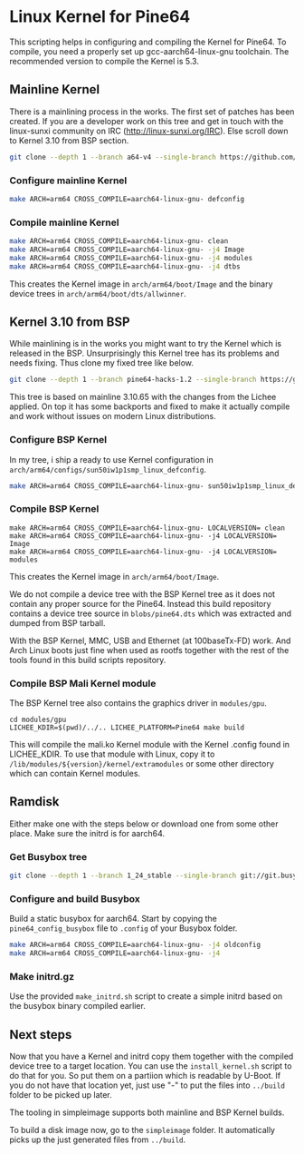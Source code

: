 # Linux Kernel for Pine64

This scripting helps in configuring and compiling the Kernel for Pine64. To
compile, you need a properly set up gcc-aarch64-linux-gnu toolchain. The
recommended version to compile the Kernel is 5.3.

## Mainline Kernel

There is a mainlining process in the works. The first set of patches has been
created.  If you are a developer work on this tree and get in touch with the
linux-sunxi community on IRC (http://linux-sunxi.org/IRC). Else scroll down to
 Kernel 3.10 from BSP section.

```bash
git clone --depth 1 --branch a64-v4 --single-branch https://github.com/apritzel/linux.git linux-a64
```

### Configure mainline Kernel

```bash
make ARCH=arm64 CROSS_COMPILE=aarch64-linux-gnu- defconfig
```

### Compile mainline Kernel

```bash
make ARCH=arm64 CROSS_COMPILE=aarch64-linux-gnu- clean
make ARCH=arm64 CROSS_COMPILE=aarch64-linux-gnu- -j4 Image
make ARCH=arm64 CROSS_COMPILE=aarch64-linux-gnu- -j4 modules
make ARCH=arm64 CROSS_COMPILE=aarch64-linux-gnu- -j4 dtbs
```

This creates the Kernel image in `arch/arm64/boot/Image` and the binary
device trees in `arch/arm64/boot/dts/allwinner`.

## Kernel 3.10 from BSP

While mainlining is in the works you might want to try the Kernel which is
released in the BSP. Unsurprisingly this Kernel tree has its problems and needs
fixing. Thus clone my fixed tree like below.

```bash
git clone --depth 1 --branch pine64-hacks-1.2 --single-branch https://github.com/longsleep/linux-pine64.git linux-pine64
```

This tree is based on mainline 3.10.65 with the changes from the Lichee
applied. On top it has some backports and fixed to make it actually compile and
work without issues on modern Linux distributions.

### Configure BSP Kernel

In my tree, i ship a ready to use Kernel configuration in `arch/arm64/configs/sun50iw1p1smp_linux_defconfig`.

```bash
make ARCH=arm64 CROSS_COMPILE=aarch64-linux-gnu- sun50iw1p1smp_linux_defconfig
```

### Compile BSP Kernel

```
make ARCH=arm64 CROSS_COMPILE=aarch64-linux-gnu- LOCALVERSION= clean
make ARCH=arm64 CROSS_COMPILE=aarch64-linux-gnu- -j4 LOCALVERSION= Image
make ARCH=arm64 CROSS_COMPILE=aarch64-linux-gnu- -j4 LOCALVERSION= modules
```

This creates the Kernel image in `arch/arm64/boot/Image`.

We do not compile a device tree with the BSP Kernel tree as it does not
contain any proper source for the Pine64. Instead this build repository
contains a device tree source in `blobs/pine64.dts` which was extracted and
dumped from BSP tarball.

With the BSP Kernel, MMC, USB and Ethernet (at 100baseTx-FD) work. And Arch
Linux boots just fine when used as rootfs together with the rest of the tools
found in this build scripts repository.

### Compile BSP Mali Kernel module

The BSP Kernel tree also contains the graphics driver in `modules/gpu`.

```
cd modules/gpu
LICHEE_KDIR=$(pwd)/../.. LICHEE_PLATFORM=Pine64 make build
```

This will compile the mali.ko Kernel module with the Kernel .config found in
LICHEE_KDIR. To use that module with Linux, copy it to `/lib/modules/${version}/kernel/extramodules` or some other directory which can contain Kernel modules.

## Ramdisk

Either make one with the steps below or download one from some other place.
Make sure the initrd is for aarch64.

### Get Busybox tree

```bash
git clone --depth 1 --branch 1_24_stable --single-branch git://git.busybox.net/busybox busybox
```

### Configure and build Busybox

Build a static busybox for aarch64. Start by copying the `pine64_config_busybox`
file to `.config` of your Busybox folder.

```bash
make ARCH=arm64 CROSS_COMPILE=aarch64-linux-gnu- -j4 oldconfig
make ARCH=arm64 CROSS_COMPILE=aarch64-linux-gnu- -j4
```

### Make initrd.gz

Use the provided `make_initrd.sh` script to create a simple initrd based on
the busybox binary compiled earlier.

## Next steps

Now that you have a Kernel and initrd copy them together with the compiled
device tree to a target location. You can use the `install_kernel.sh` script
to do that for you. So put them on a partiion which is readable by U-Boot. If
you do not have that location yet, just use "-" to put the files into
`../build` folder to be picked up later.

The tooling in simpleimage supports both mainline and BSP Kernel builds.

To build a disk image now, go to the `simpleimage` folder. It automatically
picks up the just generated files from `../build`.
